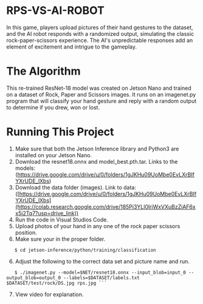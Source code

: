 # RPS-VS-AI-ROBOT
 In this game, players upload pictures of their hand gestures to the dataset, and the AI robot responds with a randomized output, simulating the classic rock-paper-scissors experience. The AI's unpredictable responses add an element of excitement and intrigue to the gameplay. 

# The Algorithm
This re-trained ResNet-18 model was created on Jetson Nano and trained on a dataset of Rock, Paper and Scissors images. It runs on an imagenet.py program that will classify your hand gesture and reply with a random output to determine if you drew, won or lost.

# Running This Project
1. Make sure that both the Jetson Inference library and Python3 are installed on your Jetson Nano.
2. Download the resnet18.onnx and model_best.pth.tar. Links to the models: (https://drive.google.com/drive/u/0/folders/1gJKHu09UoMbe0EvLXrBIfYXrUDE_lXbs)
3. Download the data folder (images). Link to data: ([https://drive.google.com/drive/u/0/folders/1gJKHu09UoMbe0EvLXrBIfYXrUDE_lXbs](https://colab.research.google.com/drive/185Pi3YLl0lriWxVXuBzZiAF6xx5j2Tq7?usp=drive_link))
3. Run the code in Visual Studios Code.
4. Upload photos of your hand in any one of the rock paper scissors position.
5. Make sure your in the proper folder.
```
   $ cd jetson-inference/python/training/classification
```
6. Adjust the following to the correct data set and picture name and run.
```
   $ ./imagenet.py --model=$NET/resnet18.onnx --input_blob=input_0 --output_blob=output_0 --labels=$DATASET/labels.txt $DATASET/test/rock/DS.jpg rps.jpg ```
```
7. View video for explanation. 
